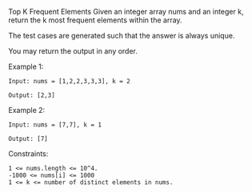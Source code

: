 Top K Frequent Elements
Given an integer array nums and an integer k, return the k most frequent elements within the array.

The test cases are generated such that the answer is always unique.

You may return the output in any order.

Example 1:
```
Input: nums = [1,2,2,3,3,3], k = 2

Output: [2,3]
```
Example 2:
```
Input: nums = [7,7], k = 1

Output: [7]
```

Constraints:

```
1 <= nums.length <= 10^4.
-1000 <= nums[i] <= 1000
1 <= k <= number of distinct elements in nums.
```

